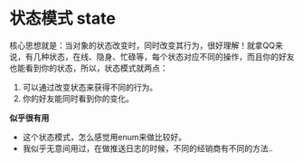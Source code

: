 
# 状态模式 state

核心思想就是：当对象的状态改变时，同时改变其行为，很好理解！就拿QQ来说，有几种状态，在线、隐身、忙碌等，每个状态对应不同的操作，而且你的好友也能看到你的状态，所以，状态模式就两点：


1. 可以通过改变状态来获得不同的行为。
2. 你的好友能同时看到你的变化。

**似乎很有用**

+ 这个状态模式，怎么感觉用enum来做比较好。
+ 我似乎无意间用过，在做推送日志的时候，不同的经销商有不同的方法..

